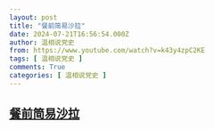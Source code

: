 ```yaml
---
layout: post
title: "餐前简易沙拉"
date: 2024-07-21T16:56:54.000Z
author: 温相说党史
from: https://www.youtube.com/watch?v=k43y4zpC2KE
tags: [ 温相说党史 ]
comments: True
categories: [ 温相说党史 ]
---
```

<!--1721581014000-->
[餐前简易沙拉](https://www.youtube.com/watch?v=k43y4zpC2KE)
------

<div>

</div>
